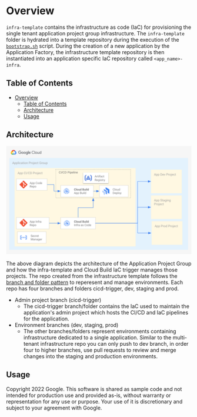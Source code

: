 # Overview

`infra-template` contains the infrastructure as code (IaC) for provisioning the single tenant application project group infrastructure. The `infra-template` folder is hydrated into a template repository during the execution of the [`bootstrap.sh`][software-delivery-app] script. During the creation of a new application by the Application Factory, the infrastructure template repository is then instantiated into an application specific IaC repository called `<app_name>-infra`.

## Table of Contents

- [Overview](#overview)
  - [Table of Contents](#table-of-contents)
  - [Architecture](#architecture)
  - [Usage](#usage)

## Architecture

![app-group-architecture](../resources/app-group-architecture.png)

The above diagram depicts the architecture of the Application Project Group and how the infra-template and Cloud Build IaC trigger manages those projects. The repo created from the infrastructure template follows the [branch and folder pattern][next19-infra-as-code] to reperesent and manage environments. Each repo has four branches and folders cicd-trigger, dev, staging and prod.

-   Admin project branch (cicd-trigger)
    -   The cicd-trigger branch/folder contains the IaC used to maintain the application's admin project which hosts the CI/CD and IaC pipelines for the application.
-   Environment branches (dev, staging, prod)
    -   The other branches/folders represent environments containing infrastructure dedicated to a single application. Similar to the multi-tenant infrastructure repo you can only push to dev branch, in order four to higher branches, use pull requests to review and merge changes into the staging and production environments.

## Usage

Copyright 2022 Google. This software is shared as sample code and not intended
for production use and provided as-is, without warranty or representation for
any use or purpose. Your use of it is discretionary and subject to your
agreement with Google.


<!-- LINKS: https://www.markdownguide.org/basic-syntax/#reference-style-links -->

[software-delivery-app]: ../launch-scripts/bootstrap.sh
[next19-infra-as-code]: https://www.youtube.com/watch?v=3vfXQxWJazM